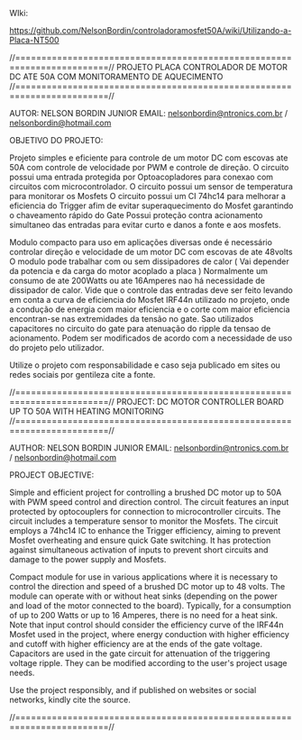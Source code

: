 WIki:

https://github.com/NelsonBordin/controladoramosfet50A/wiki/Utilizando-a-Placa-NT500

//========================================================================//
              PROJETO PLACA CONTROLADOR DE MOTOR DC ATE 50A 
                    COM MONITORAMENTO DE AQUECIMENTO
//========================================================================//
  
  AUTOR: NELSON BORDIN JUNIOR
  EMAIL: nelsonbordin@ntronics.com.br / nelsonbordin@hotmail.com

  OBJETIVO DO PROJETO:

  Projeto simples e eficiente para controle de um motor DC com escovas ate 50A com controle de velocidade por PWM e controle de direção.
  O circuito possui uma entrada protegida por Optoacopladores para conexao com circuitos com microcontrolador.
  O circuito possui um sensor de temperatura para monitorar os Mosfets
  O circuito possui um CI 74hc14 para melhorar a eficiencia do Trigger afim de evitar superaquecimento do Mosfet garantindo o chaveamento rápido do Gate
  Possui proteção contra acionamento simultaneo das entradas para evitar curto e danos a fonte e aos mosfets.


  Modulo compacto para uso em aplicações diversas onde é necessário controlar direção e velocidade de um motor DC com escovas de ate 48volts
  O modulo pode trabalhar com ou sem dissipadores de calor ( Vai depender da potencia e da carga do motor acoplado a placa )
  Normalmente um consumo de ate 200Watts ou ate 16Amperes nao há necessidade de dissipador de calor. Vide que o controle das entradas deve ser feito levando em 
  conta a curva de eficiencia do Mosfet IRF44n utilizado no projeto, onde a condução de energia com maior eficiencia e o corte com maior eficiencia encontran-se nas extremidades da 
  tensão no gate.
  Sao utilizados capacitores no circuito do gate para atenuação do ripple da tensao de acionamento. Podem ser modificados de acordo com a necessidade de uso do projeto pelo utilizador.

  Utilize o projeto com responsabilidade e caso seja publicado em sites ou redes sociais por gentileza cite a fonte.
  
//========================================================================//
              PROJECT: DC MOTOR CONTROLLER BOARD UP TO 50A
                       WITH HEATING MONITORING    
//========================================================================//

  AUTHOR: NELSON BORDIN JUNIOR
  EMAIL: nelsonbordin@ntronics.com.br / nelsonbordin@hotmail.com

  PROJECT OBJECTIVE:

  Simple and efficient project for controlling a brushed DC motor up to 50A with PWM speed control and direction control.
  The circuit features an input protected by optocouplers for connection to microcontroller circuits.
  The circuit includes a temperature sensor to monitor the Mosfets.
  The circuit employs a 74hc14 IC to enhance the Trigger efficiency, aiming to prevent Mosfet overheating and ensure quick Gate switching.
  It has protection against simultaneous activation of inputs to prevent short circuits and damage to the power supply and Mosfets.

  Compact module for use in various applications where it is necessary to control the direction and speed of a brushed DC motor up to 48 volts.
  The module can operate with or without heat sinks (depending on the power and load of the motor connected to the board).
  Typically, for a consumption of up to 200 Watts or up to 16 Amperes, there is no need for a heat sink. Note that input control should consider the efficiency curve of the IRF44n Mosfet
  used in the project, where energy conduction with higher efficiency and cutoff with higher efficiency are at the ends of the gate voltage.
  Capacitors are used in the gate circuit for attenuation of the triggering voltage ripple. They can be modified according to the user's project usage needs.

  Use the project responsibly, and if published on websites or social networks, kindly cite the source.
  

  //========================================================================//
